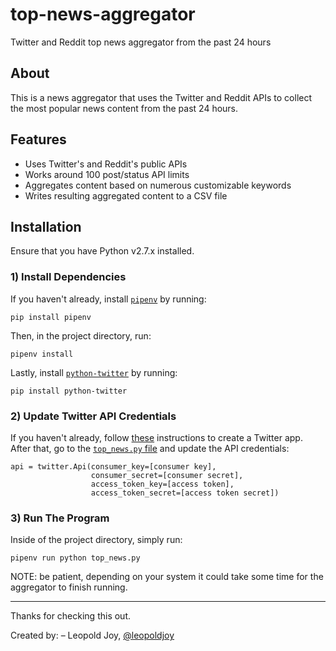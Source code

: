 # top-news-aggregator
Twitter and Reddit top news aggregator from the past 24 hours

## About

This is a news aggregator that uses the Twitter and Reddit APIs to collect the most popular news content from the past 24 hours.

## Features

* Uses Twitter's and Reddit's public APIs
* Works around 100 post/status API limits
* Aggregates content based on numerous customizable keywords
* Writes resulting aggregated content to a CSV file

## Installation

Ensure that you have Python v2.7.x installed.

### 1) Install Dependencies

If you haven't already, install [`pipenv`](https://docs.pipenv.org/) by running:

    pip install pipenv

Then, in the project directory, run:

    pipenv install

Lastly, install [`python-twitter`](https://github.com/bear/python-twitter) by running:

    pip install python-twitter

### 2) Update Twitter API Credentials

If you haven't already, follow [these](https://python-twitter.readthedocs.io/en/latest/getting_started.html#create-your-app) instructions to create a Twitter app. After that, go to the [`top_news.py` file](https://github.com/leopoldjoy/top-news-aggregator/edit/master/top_news.py#L9) and update the API credentials:

    api = twitter.Api(consumer_key=[consumer key],
                      consumer_secret=[consumer secret],
                      access_token_key=[access token],
                      access_token_secret=[access token secret])

### 3) Run The Program

Inside of the project directory, simply run:

    pipenv run python top_news.py

NOTE: be patient, depending on your system it could take some time for the aggregator to finish running.

---
Thanks for checking this out.

Created by:
– Leopold Joy, [@leopoldjoy](https://twitter.com/leopoldjoy)
